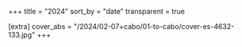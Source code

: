 +++
title = "2024"
sort_by = "date"
transparent = true

[extra]
cover_abs = "/2024/02-07+cabo/01-to-cabo/cover-es-4632-133.jpg"
+++
